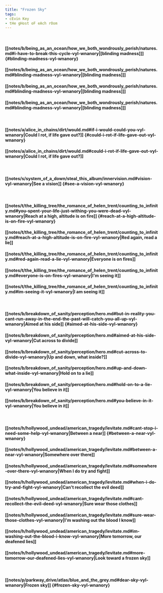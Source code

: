 ```yaml
---
title: "Frozen Sky"
tags:
- cEvin Key
- tHe gHost oF eAch rOom
---
```

&nbsp;
#### [[notes/b/being_as_an_ocean/how_we_both_wondrously_perish/natures.md#i-have-to-break-this-cycle-vyl-wnanory|[blinding madness]]] {#blinding-madness-vyl-wnanory}
#### [[notes/b/being_as_an_ocean/how_we_both_wondrously_perish/natures.md#blinding-madness-vyl-wnanory|[blinding madness]]]
#### [[notes/b/being_as_an_ocean/how_we_both_wondrously_perish/natures.md#blinding-madness-vyl-wnanory|[blinding madness]]]
#### [[notes/b/being_as_an_ocean/how_we_both_wondrously_perish/natures.md#blinding-madness-vyl-wnanory|[blinding madness]]]
&nbsp;
#### [[notes/a/alice_in_chains/dirt/would.md#if-i-would-could-you-vyl-wnanory|Could I rot, if life gave out?]] {#could-i-rot-if-life-gave-out-vyl-wnanory}
#### [[notes/a/alice_in_chains/dirt/would.md#could-i-rot-if-life-gave-out-vyl-wnanory|Could I rot, if life gave out?]]
&nbsp;
#### [[notes/s/system_of_a_down/steal_this_album/innervision.md#vision-vyl-wnanory|See a vision]] {#see-a-vision-vyl-wnanory}
&nbsp;
#### [[notes/t/the_killing_tree/the_romance_of_helen_trent/counting_to_infinity.md#you-spent-your-life-just-withing-you-were-dead-vyl-wnanory|Reach at a high, altitude is on fire]] {#reach-at-a-high-altitude-is-on-fire-vyl-wnanory}
#### [[notes/t/the_killing_tree/the_romance_of_helen_trent/counting_to_infinity.md#reach-at-a-high-altitude-is-on-fire-vyl-wnanory|Red again, read a lie]]
#### [[notes/t/the_killing_tree/the_romance_of_helen_trent/counting_to_infinity.md#red-again-read-a-lie-vyl-wnanory|Everyone is on fires]]
#### [[notes/t/the_killing_tree/the_romance_of_helen_trent/counting_to_infinity.md#everyone-is-on-fires-vyl-wnanory|I'm seeing it]]
#### [[notes/t/the_killing_tree/the_romance_of_helen_trent/counting_to_infinity.md#im-seeing-it-vyl-wnanory|I am seeing it]]
&nbsp;
#### [[notes/b/breakdown_of_sanity/perception/hero.md#but-in-reality-you-cant-run-away-in-the-end-the-past-will-catch-you-all-up-vyl-wnanory|Aimed at his side]] {#aimed-at-his-side-vyl-wnanory}
#### [[notes/b/breakdown_of_sanity/perception/hero.md#aimed-at-his-side-vyl-wnanory|Cut across to divide]]
#### [[notes/b/breakdown_of_sanity/perception/hero.md#cut-across-to-divide-vyl-wnanory|Up and down, what inside?]]
#### [[notes/b/breakdown_of_sanity/perception/hero.md#up-and-down-what-inside-vyl-wnanory|Hold on to a lie]]
#### [[notes/b/breakdown_of_sanity/perception/hero.md#hold-on-to-a-lie-vyl-wnanory|You believe in it]]
#### [[notes/b/breakdown_of_sanity/perception/hero.md#you-believe-in-it-vyl-wnanory|You believe in it]]
&nbsp;
#### [[notes/h/hollywood_undead/american_tragedy/levitate.md#cant-stop-i-need-some-help-vyl-wnanory|Between a near]] {#between-a-near-vyl-wnanory}
#### [[notes/h/hollywood_undead/american_tragedy/levitate.md#between-a-near-vyl-wnanory|Somewhere over there]]
#### [[notes/h/hollywood_undead/american_tragedy/levitate.md#somewhere-over-there-vyl-wnanory|When I do try and fight]]
#### [[notes/h/hollywood_undead/american_tragedy/levitate.md#when-i-do-try-and-fight-vyl-wnanory|Can't recollect the evil deed]]
#### [[notes/h/hollywood_undead/american_tragedy/levitate.md#cant-recollect-the-evil-deed-vyl-wnanory|Sure wear those clothes]]
#### [[notes/h/hollywood_undead/american_tragedy/levitate.md#sure-wear-those-clothes-vyl-wnanory|I'm washing out the blood I know]]
#### [[notes/h/hollywood_undead/american_tragedy/levitate.md#im-washing-out-the-blood-i-know-vyl-wnanory|More tomorrow, our deafened lies]]
#### [[notes/h/hollywood_undead/american_tragedy/levitate.md#more-tomorrow-our-deafened-lies-vyl-wnanory|Look toward a frozen sky]]
&nbsp;
#### [[notes/p/parkway_drive/atlas/blue_and_the_grey.md#dear-sky-vyl-wnanory|Frozen sky]] {#frozen-sky-vyl-wnanory}

